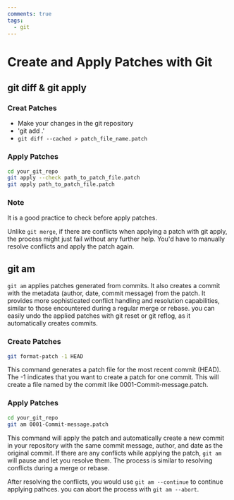 ```yaml
---
comments: true
tags:
  - git
---
```


# Create and Apply Patches with Git

## git diff & git apply

### Creat Patches

* Make your changes in the git repository
* 'git add .'
* `git diff --cached > patch_file_name.patch`

### Apply Patches

```bash
cd your_git_repo
git apply --check path_to_patch_file.patch
git apply path_to_patch_file.patch
```

### Note
It is a good practice to check before apply patches.

Unlike `git merge`, if there are conflicts when applying a patch with git apply, the process might just fail without any further help.
You'd have to manually resolve conflicts and apply the patch again.

## git am

`git am` applies patches generated from commits. It also creates a commit with the metadata (author, date, commit message) from the patch.
It provides more sophisticated conflict handling and resolution capabilities, similar to those encountered during a regular merge or rebase.
you can easily undo the applied patches with git reset or git reflog, as it automatically creates commits.

### Create Patches

```bash
git format-patch -1 HEAD
```
This command generates a patch file for the most recent commit (HEAD).
The -1 indicates that you want to create a patch for one commit.
This will create a file named by the commit like 0001-Commit-message.patch.

### Apply Patches

```bash
cd your_git_repo
git am 0001-Commit-message.patch
```

This command will apply the patch and automatically create a new commit in your repository with the same commit message, author, and date as the original commit.
If there are any conflicts while applying the patch, `git am` will pause and let you resolve them.
The process is similar to resolving conflicts during a merge or rebase.

After resolving the conflicts, you would use `git am --continue` to continue applying pathces.
you can abort the process with `git am --abort`.
